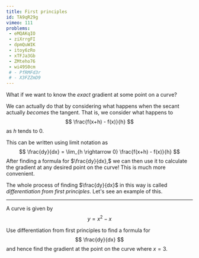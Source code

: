 ```yaml
---
title: First principles
id: TA9qR29g
vimeo: 111
problems:
 - eMQAKqIO
 - ziXrrgFI
 - dpmQuWIK
 - itoy6zRo
 - xTFJa3Gb
 - ZMteho76
 - wi49S0cm
 # - PfRMFd3r
 # - X3FZZmD9
---
```


What if we want to know the *exact* gradient at some point on a curve?

We can actually do that by considering what happens when the secant actually *becomes* the tangent. That is, we consider what happens to
$$
\frac{f(x+h) - f(x)}{h}
$$
as $h$ tends to $0.$

<geogebra id="axgreab7"></geogebra>

This can be written using limit notation as
$$
\frac{dy}{dx} = \lim_{h \rightarrow 0} \frac{f(x+h) - f(x)}{h}
$$
After finding a formula for $\frac{dy}{dx},$ we can then use it to calculate the gradient at any desired point on the curve! This is much more convenient.

The whole process of finding $\frac{dy}{dx}$ in this way is called *differentiation from first principles*. Let's see an example of this.

---

A curve is given by
$$
y = x^2 - x
$$

Use differentiation from first principles to find a formula for
$$
\frac{dy}{dx}
$$
and hence find the gradient at the point on the curve where $x = 3.$
